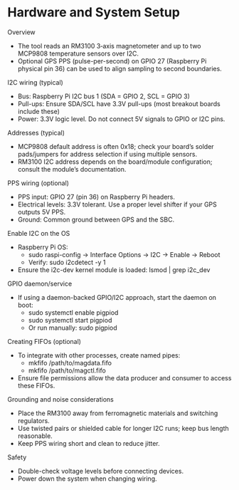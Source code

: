 # Hardware and System Setup

Overview
- The tool reads an RM3100 3‑axis magnetometer and up to two MCP9808 temperature sensors over I2C.
- Optional GPS PPS (pulse-per-second) on GPIO 27 (Raspberry Pi physical pin 36) can be used to align sampling to second boundaries.

I2C wiring (typical)
- Bus: Raspberry Pi I2C bus 1 (SDA = GPIO 2, SCL = GPIO 3)
- Pull-ups: Ensure SDA/SCL have 3.3V pull-ups (most breakout boards include these)
- Power: 3.3V logic level. Do not connect 5V signals to GPIO or I2C pins.

Addresses (typical)
- MCP9808 default address is often 0x18; check your board’s solder pads/jumpers for address selection if using multiple sensors.
- RM3100 I2C address depends on the board/module configuration; consult the module’s documentation.

PPS wiring (optional)
- PPS input: GPIO 27 (pin 36) on Raspberry Pi headers.
- Electrical levels: 3.3V tolerant. Use a proper level shifter if your GPS outputs 5V PPS.
- Ground: Common ground between GPS and the SBC.

Enable I2C on the OS
- Raspberry Pi OS:
  - sudo raspi-config → Interface Options → I2C → Enable → Reboot
  - Verify: sudo i2cdetect -y 1
- Ensure the i2c-dev kernel module is loaded: lsmod | grep i2c_dev

GPIO daemon/service
- If using a daemon-backed GPIO/I2C approach, start the daemon on boot:
  - sudo systemctl enable pigpiod
  - sudo systemctl start pigpiod
  - Or run manually: sudo pigpiod

Creating FIFOs (optional)
- To integrate with other processes, create named pipes:
  - mkfifo /path/to/magdata.fifo
  - mkfifo /path/to/magctl.fifo
- Ensure file permissions allow the data producer and consumer to access these FIFOs.

Grounding and noise considerations
- Place the RM3100 away from ferromagnetic materials and switching regulators.
- Use twisted pairs or shielded cable for longer I2C runs; keep bus length reasonable.
- Keep PPS wiring short and clean to reduce jitter.

Safety
- Double-check voltage levels before connecting devices.
- Power down the system when changing wiring.

